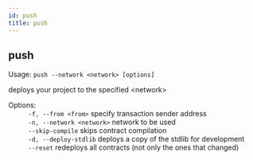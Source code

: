 ```yaml
---
id: push
title: push
---
```


<div class="cli-command"><h2 class="cli-title">push</h2><p class="cli-usage">Usage: <code>push --network &lt;network&gt; [options]</code></p><p>deploys your project to the specified &lt;network&gt;<br/></p><dl><dt><span>Options:</span></dt><dd><div><code>-f, --from &lt;from&gt;</code> specify transaction sender address</div><div><code>-n, --network &lt;network&gt;</code> network to be used</div><div><code>--skip-compile</code> skips contract compilation</div><div><code>-d, --deploy-stdlib</code> deploys a copy of the stdlib for development</div><div><code>--reset</code> redeploys all contracts (not only the ones that changed)</div></dd></dl></div>
